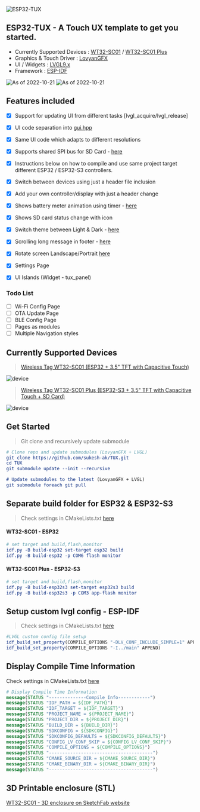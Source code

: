![ESP32-TUX](assets/tux-design.png)
## ESP32-TUX - A Touch UX template to get you started.  
- Currently Supported Devices : [WT32-SC01](https://www.alibaba.com/product-detail/WT32-SC01-3-5-3-5inch_1600120762835.html?spm=a2747.product_upgrade.0.0.636971d29EHKiD) / [WT32-SC01 Plus](https://www.alibaba.com/product-detail/Upgrade-WT32-SC01-plus-16MB-hmi_1600609718238.html?spm=a2756.order-detail-ta-bn-s.0.0.6f3f2fc2RYpL8H)
- Graphics & Touch Driver : [LovyanGFX](https://github.com/lovyan03/LovyanGFX)
- UI / Widgets : [LVGL9.x](https://github.com/lvgl/lvgl)
- Framework : [ESP-IDF](https://github.com/espressif/esp-idf/)

![As of 2022-10-21](assets/home.jpg)
![As of 2022-10-21](assets/settings.jpg)

## Features included 
- [x] Support for updating UI from different tasks [lvgl_acquire/lvgl_release]
- [x] UI code separation into [gui.hpp](/main/gui.hpp)
- [x] Same UI code which adapts to different resolutions
- [x] Supports shared SPI bus for SD Card - [here](/main/helper_storage.hpp)
- [x] Instructions below on how to compile and use same project target different ESP32 / ESP32-S3 controllers.
- [x] Switch between devices using just a header file inclusion 
- [x] Add your own controller/display with just a header change 
- [x] Shows battery meter animation using timer - [here](/main/main.cpp)
- [x] Shows SD card status change with icon
- [x] Switch theme between Light & Dark - [here](/main/gui.hpp)
- [x] Scrolling long message in footer - [here](/main/gui.hpp)
- [x] Rotate screen Landscape/Portrait [here](/main/main.cpp)

- [x] Settings Page
- [x] UI Islands (Widget - tux_panel)

### Todo List
- [ ] Wi-Fi Config Page
- [ ] OTA Update Page
- [ ] BLE Config Page
- [ ] Pages as modules
- [ ] Multiple Navigation styles

## Currently Supported Devices 
> [Wireless Tag WT32-SC01 (ESP32 + 3.5" TFT with Capacitive Touch)](https://www.alibaba.com/product-detail/esp32-development-board-WT32-SC01-3_62534911683.html) 

![device](datasheet/WT32-SC01.png)  

> [Wireless Tag WT32-SC01 Plus (ESP32-S3 + 3.5" TFT with Capacitive Touch + SD Card)](https://www.alibaba.com/product-detail/Good-heat-dissipation-IPS-LCD-Color_1600148110318.html) 

![device](datasheet/WT32-SC01-Plus.png)


## Get Started
> Git clone and recursively update submodule
```cmake
# Clone repo and update submodules (LovyanGFX + LVGL)
git clone https://github.com/sukesh-ak/TUX.git
cd TUX
git submodule update --init --recursive

# Update submodules to the latest (LovyanGFX + LVGL)
git submodule foreach git pull
```

## Separate build folder for ESP32 & ESP32-S3
> Check settings in CMakeLists.txt [here](CMakeLists.txt#L8)
#### WT32-SC01 - ESP32
```cmake
# set target and build,flash,monitor
idf.py -B build-esp32 set-target esp32 build
idf.py -B build-esp32 -p COM6 flash monitor
```

#### WT32-SC01 Plus - ESP32-S3
```cmake
# set target and build,flash,monitor
idf.py -B build-esp32s3 set-target esp32s3 build
idf.py -B build-esp32s3 -p COM3 app-flash monitor
```

## Setup custom lvgl config - ESP-IDF  
> Check settings in CMakeLists.txt [here](CMakeLists.txt#L16)
```cmake
#LVGL custom config file setup
idf_build_set_property(COMPILE_OPTIONS "-DLV_CONF_INCLUDE_SIMPLE=1" APPEND)
idf_build_set_property(COMPILE_OPTIONS "-I../main" APPEND)
```

## Display Compile Time Information
Check settings in CMakeLists.txt [here](CMakeLists.txt#L25)  
```cmake
# Display Compile Time Information
message(STATUS "--------------Compile Info------------")
message(STATUS "IDF_PATH = ${IDF_PATH}")
message(STATUS "IDF_TARGET = ${IDF_TARGET}")
message(STATUS "PROJECT_NAME = ${PROJECT_NAME}")
message(STATUS "PROJECT_DIR = ${PROJECT_DIR}")
message(STATUS "BUILD_DIR = ${BUILD_DIR}")
message(STATUS "SDKCONFIG = ${SDKCONFIG}")
message(STATUS "SDKCONFIG_DEFAULTS = ${SDKCONFIG_DEFAULTS}")
message(STATUS "CONFIG_LV_CONF_SKIP = ${CONFIG_LV_CONF_SKIP}")
message(STATUS "COMPILE_OPTIONS = ${COMPILE_OPTIONS}")
message(STATUS "---------------------------------------")
message(STATUS "CMAKE_SOURCE_DIR = ${CMAKE_SOURCE_DIR}")
message(STATUS "CMAKE_BINARY_DIR = ${CMAKE_BINARY_DIR}")
message(STATUS "---------------------------------------")
```
## 3D Printable enclosure (STL)  
[WT32-SC01 - 3D enclosure on SketchFab website](https://sketchfab.com/3d-models/wt32-sc01-case-cfec05638de540b0acccff2091508500)